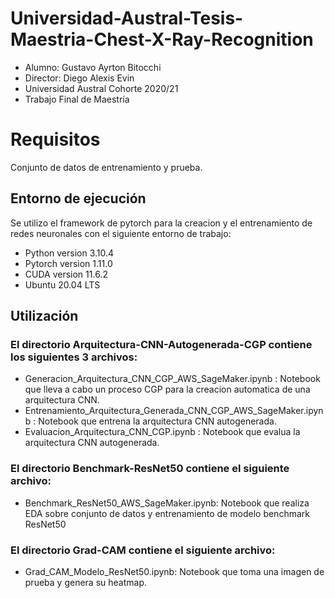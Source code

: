 # Universidad-Austral-Tesis-Maestria-Chest-X-Ray-Recognition
 * Alumno: Gustavo Ayrton Bitocchi
 * Director: Diego Alexis Evin
 * Universidad Austral Cohorte 2020/21
 * Trabajo Final de Maestría

# Requisitos
Conjunto de datos de entrenamiento y prueba.

## Entorno de ejecución
Se utilizo el framework de pytorch para la creacion y el entrenamiento de redes neuronales con el siguiente entorno de trabajo:
  * Python version 3.10.4
  * Pytorch version 1.11.0
  * CUDA version 11.6.2
  * Ubuntu 20.04 LTS 

## Utilización

### El directorio Arquitectura-CNN-Autogenerada-CGP contiene los siguientes 3 archivos:

  * Generacion_Arquitectura_CNN_CGP_AWS_SageMaker.ipynb : Notebook que lleva a cabo un proceso CGP para la creacion automatica de una arquitectura CNN.
  * Entrenamiento_Arquitectura_Generada_CNN_CGP_AWS_SageMaker.ipynb : Notebook que entrena la arquitectura CNN autogenerada.
  * Evaluacion_Arquitectura_CNN_CGP.ipynb : Notebook que evalua la arquitectura CNN autogenerada.
  
### El directorio Benchmark-ResNet50 contiene el siguiente archivo:

  * Benchmark_ResNet50_AWS_SageMaker.ipynb: Notebook que realiza EDA sobre conjunto de datos y entrenamiento de modelo benchmark ResNet50
  
### El directorio Grad-CAM contiene el siguiente archivo:

  * Grad_CAM_Modelo_ResNet50.ipynb: Notebook que toma una imagen de prueba y genera su heatmap.
